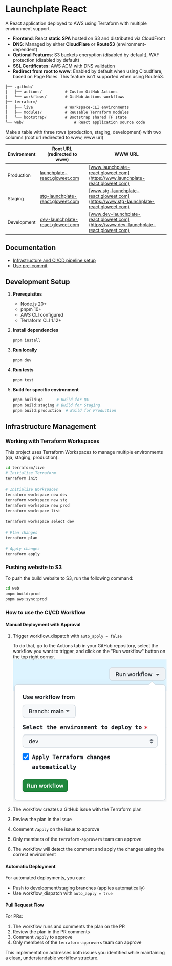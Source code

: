 # Launchplate React

A React application deployed to AWS using Terraform with multiple environment support.

- **Frontend**: React **static** **SPA** hosted on S3 and distributed via CloudFront
- **DNS**: Managed by either **CloudFlare** or **Route53** (environment-dependent)
- **Optional Features**: S3 buckets encryption (disabled by default), WAF protection (disabled by default)
- **SSL Certificates**: AWS ACM with DNS validation
- **Redirect from root to www**: Enabled by default when using Cloudflare, based on Page Rules. This feature isn't supported when using Route53.

```
├── .github/
│   ├── actions/          # Custom GitHub Actions
│   └── workflows/        # GitHub Actions workflows
├── terraform/
│   ├── live              # Workspace-CLI environments
│   ├── modules/          # Reusable Terraform modules
│   └── bootstrap/        # Bootstrap shared TF state
└── web/                      # React application source code
```

Make a table with three rows (production, staging, development) with two columns (root url redirected to www, www url)

| Environment | Root URL (redirected to www) | WWW URL |
|-------------|---------------------------|---------|
| Production  | [launchplate-react.gloweet.com](https://launchplate-react.gloweet.com)                       | [www.launchplate-react.gloweet.com](https://www.launchplate-react.gloweet.com) |
| Staging     | [stg-launchplate-react.gloweet.com](https://stg-launchplate-react.gloweet.com)                       | [www.stg-launchplate-react.gloweet.com](https://www.stg-launchplate-react.gloweet.com) |
| Development | [dev-launchplate-react.gloweet.com](https://dev-launchplate-react.gloweet.com)                       | [www.dev-launchplate-react.gloweet.com](https://www.dev-launchplate-react.gloweet.com) |

## Documentation
- [Infrastructure and CI/CD pipeline setup](/terraform/README.md)
- [Use pre-commit](/docs/pre-commit.md)

## Development Setup

1. **Prerequisites**

   - Node.js 20+
   - pnpm 10+
   - AWS CLI configured
   - Terraform CLI 1.12+

2. **Install dependencies**

   ```bash
   pnpm install
   ```

3. **Run locally**

   ```bash
   pnpm dev
   ```

4. **Run tests**

   ```bash
   pnpm test
   ```

5. **Build for specific environment**
   ```bash
   pnpm build:qa      # Build for QA
   pnpm build:staging # Build for Staging
   pnpm build:production  # Build for Production
   ```

## Infrastructure Management

### Working with Terraform Workspaces

This project uses Terraform Workspaces to manage multiple environments (qa, staging, production).

```bash
cd terraform/live
# Initialize Terraform
terraform init

# Initialize Workspaces
terraform workspace new dev
terraform workspace new stg
terraform workspace new prod
terraform workspace list

terraform workspace select dev

# Plan changes
terraform plan

# Apply changes
terraform apply
```

### Pushing website to S3

To push the build website to S3, run the following command:

```bash
cd web
pnpm build:prod
pnpm aws:sync:prod
```

### How to use the CI/CD Workflow

#### **Manual Deployment with Approval**

1. Trigger workflow_dispatch with `auto_apply = false`

   To do that, go to the Actions tab in your GitHub repository, select the workflow you want to trigger, and click on the "Run workflow" button on the top right corner.
   ![Run workflow_dispatch](docs/images/run_workflow.png)
2. The workflow creates a GitHub issue with the Terraform plan
3. Review the plan in the issue
4. Comment `/apply` on the issue to approve
5. Only members of the `terraform-approvers` team can approve
6. The workflow will detect the comment and apply the changes using the correct environment

#### **Automatic Deployment**

For automated deployments, you can:
- Push to development/staging branches (applies automatically)
- Use workflow_dispatch with `auto_apply = true`

#### **Pull Request Flow**

For PRs:
1. The workflow runs and comments the plan on the PR
2. Review the plan in the PR comments
3. Comment `/apply` to approve
4. Only members of the `terraform-approvers` team can approve

This implementation addresses both issues you identified while maintaining a clean, understandable workflow structure.
